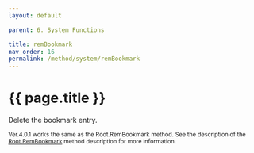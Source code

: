 ```yaml
---
layout: default

parent: 6. System Functions

title: remBookmark
nav_order: 16
permalink: /method/system/remBookmark
---
```




# {{ page.title }}

Delete the bookmark entry.

<small>Ver.4.0.1 works the same as the Root.RemBookmark method. See the description of the [Root.RemBookmark](/package/standard/root/methods/rembookmark) method description for more information. </small>